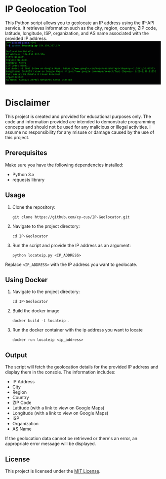 # IP Geolocation Tool

This Python script allows you to geolocate an IP address using the IP-API service. It retrieves information such as the city, region, country, ZIP code, latitude, longitude, ISP, organization, and AS name associated with the provided IP address.
![Example Image](./ip--geolocator.png)

# Disclaimer

This project is created and provided for educational purposes only. The code and information provided are intended to demonstrate programming concepts and should not be used for any malicious or illegal activities. I assume no responsibility for any misuse or damage caused by the use of this project.

## Prerequisites

Make sure you have the following dependencies installed:

- Python 3.x
- requests library

## Usage

1. Clone the repository:

   ```git clone https://github.com/cy-cus/IP-Geolocator.git```


2. Navigate to the project directory:

   ```cd IP-Geolocator```


3. Run the script and provide the IP address as an argument:

   ```python locateip.py <IP_ADDRESS>```


Replace `<IP_ADDRESS>` with the IP address you want to geolocate.

## Using Docker

1. Navigate to the project directory:

	```cd IP-Geolocator```

2. Build the docker image

	```docker build -t locateip .```

3. Run the docker container with the ip address you want to locate

    ```docker run locateip <ip_address>```



## Output

The script will fetch the geolocation details for the provided IP address and display them in the console. The information includes:

- IP Address
- City
- Region
- Country
- ZIP Code
- Latitude (with a link to view on Google Maps)
- Longitude (with a link to view on Google Maps)
- ISP
- Organization
- AS Name

If the geolocation data cannot be retrieved or there's an error, an appropriate error message will be displayed.

## License

This project is licensed under the [MIT License](LICENSE).

